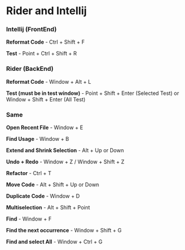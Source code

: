 # Rider and Intellij

### Intellij \(FrontEnd\)

**Reformat Code** - Ctrl + Shift + F

**Test** - Point + Ctrl + Shift + R

### Rider \(BackEnd\)

**Reformat Code** - Window + Alt + L

**Test \(must be in test window\)** - Point + Shift + Enter \(Selected Test\) or Window + Shift + Enter \(All Test\)

### Same

**Open Recent File** - Window + E

**Find Usage** - Window + B

**Extend and Shrink Selection** - Alt + Up or Down

**Undo + Redo** - Window + Z / Window + Shift + Z

**Refactor** - Ctrl + T

**Move Code** - Alt + Shift + Up or Down

**Duplicate Code** - Window + D

**Multiselection** - Alt + Shift + Point

**Find** - Window + F

**Find the next occurrence** - Window + Shift + G

**Find and select All** - Window + Ctrl + G

